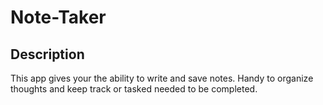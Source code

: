 # Note-Taker

## Description

This app gives your the ability to write and save notes. Handy to organize thoughts and keep track or tasked needed to be completed.

##
